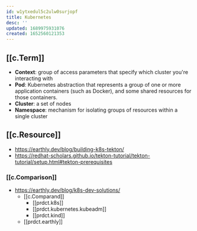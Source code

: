 ```yaml
---
id: w1ytxedul5c2ulw0surjopf
title: Kubernetes
desc: ''
updated: 1689975931076
created: 1652560121353
---
```


## [[c.Term]]

- **Context**: group of access parameters that specify which cluster you're interacting with
- **Pod**: Kubernetes abstraction that represents a group of one or more application containers (such as Docker), and some shared resources for those containers.
- **Cluster**: a set of nodes
- **Namespace**: mechanism for isolating groups of resources within a single cluster

## [[c.Resource]]

- https://earthly.dev/blog/building-k8s-tekton/
- https://redhat-scholars.github.io/tekton-tutorial/tekton-tutorial/setup.html#tekton-prerequisites

### [[c.Comparison]]

- https://earthly.dev/blog/k8s-dev-solutions/ 
  - [[c.Comparand]] 
    - [[prdct.k8s]]
    - [[prdct.kubernetes.kubeadm]]
    - [[prdct.kind]]
  - [[prdct.earthly]]


